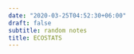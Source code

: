 ```yaml
---
date: "2020-03-25T04:52:30+06:00"
draft: false
subtitle: random notes
title: ECOSTATS
---
```


<!-- You can add a short description if you want -->